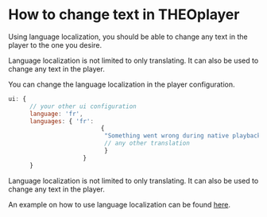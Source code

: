 # How to change text in THEOplayer

Using language localization, you should be able to change any text in the player to the one you desire.

Language localization is not limited to only translating. It can also be used to change any text in the player. 

You can change the language localization in the player configuration.

 
```js
ui: {
      // your other ui configuration
      language: 'fr',
      languages: { 'fr':
                          {
                           "Something went wrong during native playback." : "Insert your desired text here"
                           // any other translation
                           }
                     }
      }
```
Language localization is not limited to only translating. It can also be used to change any text in the player. 

An example on how to use language localization can be found [here](http://demo.theoplayer.com/language-localization-feature).